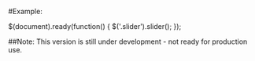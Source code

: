 #Example:

$(document).ready(function() {
  $('.slider').slider();
});


##Note:
This version is still under development - not ready for production use.
